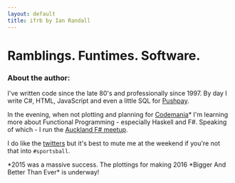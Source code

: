```yaml
---
layout: default
title: ifrb by Ian Randall
---
```


# Ramblings. Funtimes. Software.

### About the author:
I've written code since the late 80's and professionally since 1997. By day I write C#, HTML, JavaScript and even a little SQL for [Pushpay](http://pushpay.com).

In the evening, when not plotting and planning for [Codemania](http://codemania.co.nz)<superscript>*</superscript> I'm learning more about Functional Programming - especially Haskell and F#. Speaking of which - I run the [Auckland F# meetup](http://www.meetup.com/Auckland-F-Programming-Meetup/).

I do like the [twitters](http://twitter.com/kiwipom) but it's best to mute me at the weekend if you're not that into `#sportsball`.


<p><superscript>*</superscript>2015 was a massive success. The plottings for making 2016 *Bigger And Better Than Ever* is underway!</p>